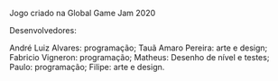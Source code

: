 Jogo criado na Global Game Jam 2020

Desenvolvedores:

André Luiz Alvares: programação;
Tauã Amaro Pereira: arte e design;
Fabricio Vigneron: programação;
Matheus: Desenho de nível e testes;
Paulo: programação;
Filipe: arte e design.

